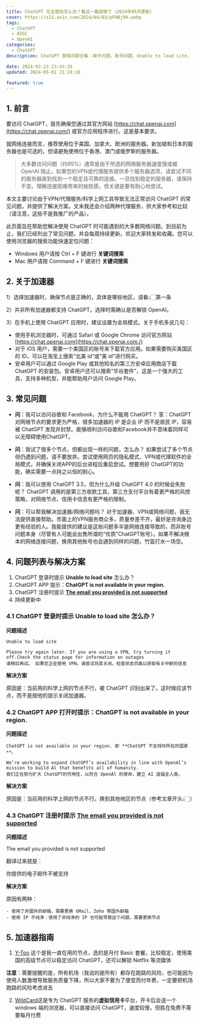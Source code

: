 ```yaml
---
title: ChatGPT 无法登陆怎么办？看这一篇就够了（2024年05月更新）
cover: https://s21.ax1x.com/2024/04/03/pFHBj9H.webp
tags:
  - ChatGPT
  - AIGC
  - OpenAI
categories:
  - ChatGPT
description: ChatGPT 登陆问题合集：梯子问题，账号问题，Unable to load site, ChatGPT is not available in your region, The email you provided is not supported 等问题，持续更新中。

date: 2024-02-23 23:43:16
updated: 2024-05-01 21:24:16

featured: true
---
```


## 1. 前言

要访问 ChatGPT，首先确保您通过其官方网站 [https://chat.openai.com](https://chat.openai.com/) 或官方应用程序进行。这是基本要求。

就网络连接而言，推荐使用位于美国、加拿大、欧洲的服务器。新加坡和日本的服务器也是可选的，但请避免使用位于香港、澳门或俄罗斯的服务器。

> 大多数访问问题（约95%）通常是由于所选的网络服务器速度慢或被 OpenAI 阻止。如果您的VPN或代理服务提供多个服务器选项，请尝试不同的服务器直到找到一个稳定且可靠的连接。一旦找到稳定的服务器，请保持不变。理解连接困难带来的挫败感，但关键是要有耐心地尝试。

本文主要讨论由于VPN/代理服务/科学上网工具导致无法正常访问 ChatGPT 的常见问题，并提供了解决方案。文末我还会介绍两种代理服务，供大家参考和比较（请注意，这些不是我推广的产品）。

此页面旨在帮助您解决使用 ChatGPT 时可能遇到的大多数网络问题。到目前为止，我们已经列出了常见问题，并会每周持续更新。欢迎大家转发和收藏。您可以使用浏览器的搜索功能快速定位问题：

- Windows 用户请按 Ctrl + F 键进行     **关键词搜索**
- Mac 用户请按 Command + F 键进行  **关键词搜索**

## 2. 关于加速器

1）选择加速器时，确保节点是正确的，具体是哪些地区，请看👆🏻第一条

2）并非所有加速器都支持 ChatGPT，选择时需确认是否解锁 OpenAI。

3）在手机上使用 ChatGPT 应用时，建议设置为全局模式。关于手机多说几句：

- 使用手机浏览器时，可通过 Safari 或 Google Chrome 访问官方网站 [https://chat.openai.com](https://chat.openai.com./)
- 对于 iOS 用户，需要一个美国区的账号来下载官方应用。如果需要购买美国区的 ID，可以在淘宝上搜索“北美 id”或“美 id”进行购买。
- 安卓用户可以通过 Google Play 或其他知名的第三方安卓应用商店下载 ChatGPT 的安装包。安卓用户还可以搜索“华谷套件”，这是一个强大的工具，支持多种机型，并能帮助用户访问 Google Play。

## 3. 常见问题

- **问**：我可以访问谷歌和 Facebook，为什么不能用 ChatGPT？
    答：ChatGPT对网络节点的要求更为严格，很多加速器的 IP 是企业 IP 而不是居民 IP，容易被 ChatGPT 发现并封禁。能够顺利访问谷歌和Facebook并不意味着同样可以无障碍使用ChatGPT。

- **问**：我试了很多个节点，但都出现一样的问题，怎么办？
    如果尝试了多个节点但仍遇到问题，请不要放弃。尝试使用网页的隐私模式、VPN或代理软件的全局模式，并确保关闭APP的后台进程后重启尝试。想要用好 ChatGPT的功能，确实需要一点持之以恒的耐心。

- **问**：我可以使用 ChatGPT 3.5，但为什么升级 ChatGPT 4.0 的时候会失败呢？
     ChatGPT 调用的是第三方收款工具，第三方支付平台有着更严格的风控策略，对网络节点、信用卡信息有更严格的限制。

- **问**：可以帮我解决加速器/网络问题吗？
     对于加速器、VPN或网络问题，我无法提供直接帮助。市面上的VPN服务商众多，质量参差不齐，最好是咨询身边更有经验的人。我能提供的建议是这些问题多半是网络连接导致的，而非账号问题本身（尽管有人可能会出售所谓的“优质”ChatGPT账号）。如果不解决根本的网络连接问题，换用其他账号也会遇到同样的问题，竹篮打水一场空。

## 4. 问题列表与解决方案

1. ChatGPT 登录时提示 **Unable to load site** 怎么办？
2. ChatGPT APP 提示：**ChatGPT is not available in your region.**
3. ChatGPT 注册时提示 [**The email you provided is not supported**](/problem_001_email_not_supported)
4. 持续更新中

### 4.1 ChatGPT 登录时提示 **Unable to load site** 怎么办？

**问题描述**

    Unable to load site
    
    Please try again later. If you are using a VPN, try turning it off.Check the status page for information on outages
    请稍后再试。 如果您正在使用 VPN，请尝试将其关闭。检查状态页面以获取有关中断的信息

**解决方案**

原因是：当前用的科学上网的节点不行，被 ChatGPT 识别出来了。这时候应该节点，而不是按他的提示关闭加速器。

### 4.2 ChatGPT APP 打开时提示：ChatGPT is not available in your region. 

**问题描述**

	ChatGPT is not available in your region. 即 **ChatGPT 不支持你所在的国家**。
	
	We’re working to expand ChatGPT’s availability in line with OpenAl’s mission to build Al that benefits all of humanity. 
	我们正在努力扩大 ChatGPT的可用性，以符合 OpenAl 的使命，建立 AI 造福全人类。

**解决方案**

原因是：当前用的科学上网的节点不行。换到其他地区的节点（参考文章开头👆🏻）

### 4.3 ChatGPT 注册时提示 [**The email you provided is not supported**](/problem_001_email_not_supported)

**问题描述**

The email you provided is not supported

翻译过来就是：

你提供的电子邮件不被支持

**解决方案**

原因有两种：

    - 使用了非国外的邮箱，需要更换 GMail，Zoho 等国外邮箱
    - 使用 IP 不纯净：使用了非纯净的 IP 也可能导致这个问题，需要更换节点

## 5. 加速器指南

1. [Y-Too](https://y-too.com/aff.php?aff=4092) 这个是我一直在用的节点，选的是月付 Basic 套餐，比较稳定，使用美国的高级节点可以稳定访问 ChatGPT，还可以解锁 Netflix 等流媒体

  **注意**：需要提醒的是，所有机场（我说的是所有）都存在跑路的风险，也可能因为使用人数激增导致服务质量下降，所以大家不要为了便宜而付年费，一定要把机场跑路的风险考虑进去

2. [WildCard](https://bewildcard.com/i/CHATGPT6)这是专为 ChatGPT 服务的**虚拟信用卡**平台，开卡后会送一个 windows 端的浏览器，可以直接访问 ChatGPT，速度较慢，但胜在免费不需要每月付费